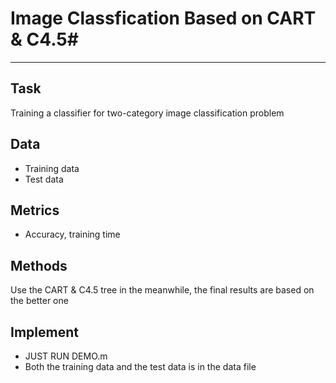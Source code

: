 # Image Classfication Based on CART & C4.5#

----------

## Task ##
Training a classifier for two-category image classification problem
## Data ##
- Training data
- Test data
## Metrics ##
- Accuracy, training time
## Methods ##
Use the CART & C4.5 tree in the meanwhile, the final results are based on the better one
## Implement ##
- JUST RUN DEMO.m
- Both the training data and the test data is in the data file
 
